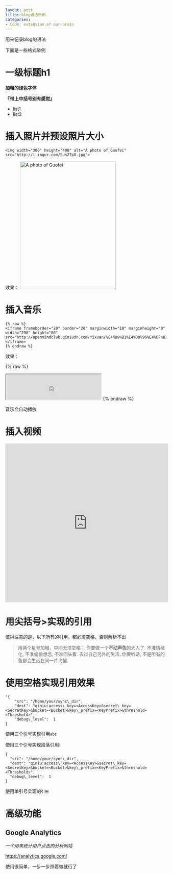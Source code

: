 ```yaml
---
layout: post
title: blog语法示例.
categories:
- Code, extension of our brain
---
```


用来记录blog的语法

下面是一些格式举例

# 一级标题h1


**加粗的绿色字体**

**『带上中括号别有感觉』**

- list1
- list2

# 插入照片并预设照片大小
```
<img width="300" height="400" alt="A photo of Guofei" src="http://i.imgur.com/Sus27p8.jpg">
```

效果：
<img width="300" height="400" alt="A photo of Guofei" src="http://i.imgur.com/Sus27p8.jpg">


# 插入音乐

```
{% raw %}
<iframe frameborder="20" border="20" marginwidth="10" marginheight="0" width="298" height="80" src="http://openmindclub.qiniudn.com/Yixuan/%E4%B9%B1%E4%B8%96%E4%BF%B1%E7%81%AD.mp3"></iframe>
{% endraw %}
```

效果：

{% raw %}
<iframe frameborder="20" border="20" marginwidth="10" marginheight="0" width="298" height="80" src="http://openmindclub.qiniudn.com/Yixuan/%E4%B9%B1%E4%B8%96%E4%BF%B1%E7%81%AD.mp3"></iframe>
{% endraw %}


音乐会自动播放

# 插入视频

<div class="embed-responsive embed-responsive-16by9"><iframe height=498 width=510 src="http://player.youku.com/embed/XNTE1NjQ5MzY4" frameborder=0 allowfullscreen></iframe></div>


# 用尖括号>实现的引用

值得注意的是，以下所有的引用，都必须空格，否则解析不出

> 用两个星号加粗，中间无须空格：
你要做一个**不动声色**的大人了. 不准情绪化, 不准偷偷想念, 不准回头看. 去过自己另外的生活. 你要听话, 不是所有的鱼都会生活在同一片海里.

# 使用空格实现引用效果

	'{
	    "src": "/home/your/sync\_dir",
	    "dest": "qiniu:access\_key=<AccessKey>&secret\_key=<SecretKey>&bucket=<Bucket>&key\_prefix=<KeyPrefix>&threshold=<Threshold>",
	    "debug\_level":  1
	}

使用三个引号实现引用```abc```

使用三个引号实现段落引用:


```
{
  "src": "/home/your/sync\_dir",
  "dest": "qiniu:access\_key=<AccessKey>&secret\_key=<SecretKey>&bucket=<Bucket>&key\_prefix=<KeyPrefix>&threshold=<Threshold>",
  "debug\_level":  1
}
```


使用单引号实现的`引用`

# 高级功能

## Google Analytics

*一个用来统计用户点击的分析网站*

https://analytics.google.com/

使用很简单，一步一步照着做就行了
